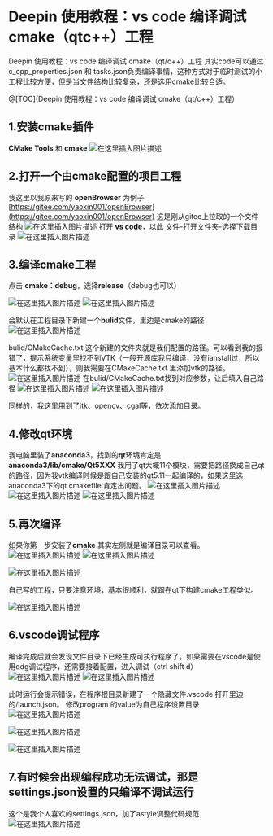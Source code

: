 # Deepin 使用教程：vs code 编译调试 cmake（qtc++）工程

Deepin 使用教程：vs code 编译调试 cmake（qt/c++）工程
其实code可以通过c_cpp_properties.json 和 tasks.json负责编译事情，这种方式对于临时测试的小工程比较方便，但是当文件结构比较复杂，还是选用cmake比较合适。

@[TOC](Deepin 使用教程：vs code 编译调试 cmake（qt/c++）工程） 



## 1.安装cmake插件  
**CMake Tools** 和 **cmake**
![在这里插入图片描述](https://img-blog.csdnimg.cn/20200110135758461.png?x-oss-process=image/watermark,type_ZmFuZ3poZW5naGVpdGk,shadow_10,text_aHR0cHM6Ly9ibG9nLmNzZG4ubmV0L2ExNTAwNTc4NDMyMA==,size_16,color_FFFFFF,t_70#pic_center)

## 2.打开一个由cmake配置的项目工程
我这里以我原来写的 **openBrowser** 为例子
 [https://gitee.com/yaoxin001/openBrowser](https://gitee.com/yaoxin001/openBrowser)
 这是刚从gitee上拉取的一个文件结构
![在这里插入图片描述](https://img-blog.csdnimg.cn/20200110140044183.png?x-oss-process=image/watermark,type_ZmFuZ3poZW5naGVpdGk,shadow_10,text_aHR0cHM6Ly9ibG9nLmNzZG4ubmV0L2ExNTAwNTc4NDMyMA==,size_16,color_FFFFFF,t_70)
打开  **vs code**，以此  文件-打开文件夹-选择下载目录
![在这里插入图片描述](https://img-blog.csdnimg.cn/20200110140207409.png?x-oss-process=image/watermark,type_ZmFuZ3poZW5naGVpdGk,shadow_10,text_aHR0cHM6Ly9ibG9nLmNzZG4ubmV0L2ExNTAwNTc4NDMyMA==,size_16,color_FFFFFF,t_70)
## 3.编译cmake工程
点击  **cmake：debug**，选择**release**（debug也可以）

![在这里插入图片描述](https://img-blog.csdnimg.cn/20200110140459931.png#pic_center)
![在这里插入图片描述](https://img-blog.csdnimg.cn/20200110140534601.png?x-oss-process=image/watermark,type_ZmFuZ3poZW5naGVpdGk,shadow_10,text_aHR0cHM6Ly9ibG9nLmNzZG4ubmV0L2ExNTAwNTc4NDMyMA==,size_16,color_FFFFFF,t_70#pic_center)

会默认在工程目录下新建一个**bulid**文件，里边是cmake的路径   
![在这里插入图片描述](https://img-blog.csdnimg.cn/20200110140812274.png?x-oss-process=image/watermark,type_ZmFuZ3poZW5naGVpdGk,shadow_10,text_aHR0cHM6Ly9ibG9nLmNzZG4ubmV0L2ExNTAwNTc4NDMyMA==,size_16,color_FFFFFF,t_70#pic_center)

bulid/CMakeCache.txt  这个新建的文件夹就是我们配置的路径。可以看到我的报错了，提示系统变量里找不到VTK（一般开源库我只编译，没有ianstall过，所以基本什么都找不到），则我需要在CMakeCache.txt 里添加vtk的路径。
![在这里插入图片描述](https://img-blog.csdnimg.cn/20200110141008893.png?x-oss-process=image/watermark,type_ZmFuZ3poZW5naGVpdGk,shadow_10,text_aHR0cHM6Ly9ibG9nLmNzZG4ubmV0L2ExNTAwNTc4NDMyMA==,size_16,color_FFFFFF,t_70#pic_center)
在bulid/CMakeCache.txt找到对应参数，让后填入自己路径
![在这里插入图片描述](https://img-blog.csdnimg.cn/20200110141157865.png#pic_center)
![在这里插入图片描述](https://img-blog.csdnimg.cn/20200110141314418.png#pic_center)

同样的，我这里用到了itk、opencv、cgal等，依次添加目录。


## 4.修改qt环境
我电脑里装了**anaconda3**，找到的**qt**环境肯定是 **anaconda3/lib/cmake/Qt5XXX**
我用了qt大概11个模块，需要把路径换成自己qt的路径，因为我vtk编译时候是跟自己安装的qt5.11一起编译的，如果这里选anaconda3下的qt cmakefile 肯定出问题。
![在这里插入图片描述](https://img-blog.csdnimg.cn/20200110142005933.png?x-oss-process=image/watermark,type_ZmFuZ3poZW5naGVpdGk,shadow_10,text_aHR0cHM6Ly9ibG9nLmNzZG4ubmV0L2ExNTAwNTc4NDMyMA==,size_16,color_FFFFFF,t_70#pic_center)
![在这里插入图片描述](https://img-blog.csdnimg.cn/20200110142112461.png#pic_center)
![在这里插入图片描述](https://img-blog.csdnimg.cn/20200110143419185.png?x-oss-process=image/watermark,type_ZmFuZ3poZW5naGVpdGk,shadow_10,text_aHR0cHM6Ly9ibG9nLmNzZG4ubmV0L2ExNTAwNTc4NDMyMA==,size_16,color_FFFFFF,t_70#pic_center)

## 5.再次编译
如果你第一步安装了**cmake**    其实左侧就是编译目录可以查看。
![在这里插入图片描述](https://img-blog.csdnimg.cn/20200110142214905.png?x-oss-process=image/watermark,type_ZmFuZ3poZW5naGVpdGk,shadow_10,text_aHR0cHM6Ly9ibG9nLmNzZG4ubmV0L2ExNTAwNTc4NDMyMA==,size_16,color_FFFFFF,t_70#pic_center)
![在这里插入图片描述](https://img-blog.csdnimg.cn/20200110142313303.png?x-oss-process=image/watermark,type_ZmFuZ3poZW5naGVpdGk,shadow_10,text_aHR0cHM6Ly9ibG9nLmNzZG4ubmV0L2ExNTAwNTc4NDMyMA==,size_16,color_FFFFFF,t_70#pic_center)

![在这里插入图片描述](https://img-blog.csdnimg.cn/20200110142408558.png?x-oss-process=image/watermark,type_ZmFuZ3poZW5naGVpdGk,shadow_10,text_aHR0cHM6Ly9ibG9nLmNzZG4ubmV0L2ExNTAwNTc4NDMyMA==,size_16,color_FFFFFF,t_70)

自己写的工程，只要注意环境，基本很顺利，就跟在qt下构建cmake工程类似。

![在这里插入图片描述](https://img-blog.csdnimg.cn/20200110143616326.png?x-oss-process=image/watermark,type_ZmFuZ3poZW5naGVpdGk,shadow_10,text_aHR0cHM6Ly9ibG9nLmNzZG4ubmV0L2ExNTAwNTc4NDMyMA==,size_16,color_FFFFFF,t_70)

## 6.vscode调试程序
编译完成后就会发现文件目录下已经生成可执行程序了。如果需要在vscode是使用qdg调试程序，还需要接着配置，进入调试（ctrl shift d）
![在这里插入图片描述](https://img-blog.csdnimg.cn/20200110143917978.png?x-oss-process=image/watermark,type_ZmFuZ3poZW5naGVpdGk,shadow_10,text_aHR0cHM6Ly9ibG9nLmNzZG4ubmV0L2ExNTAwNTc4NDMyMA==,size_16,color_FFFFFF,t_70)
![在这里插入图片描述](https://img-blog.csdnimg.cn/20200110143944290.png?x-oss-process=image/watermark,type_ZmFuZ3poZW5naGVpdGk,shadow_10,text_aHR0cHM6Ly9ibG9nLmNzZG4ubmV0L2ExNTAwNTc4NDMyMA==,size_16,color_FFFFFF,t_70)

此时运行会提示错误，在程序根目录新建了一个隐藏文件.vscode   打开里边的/launch.json。
修改program 的value为自己程序设置目录
![在这里插入图片描述](https://img-blog.csdnimg.cn/20200110144101132.png?x-oss-process=image/watermark,type_ZmFuZ3poZW5naGVpdGk,shadow_10,text_aHR0cHM6Ly9ibG9nLmNzZG4ubmV0L2ExNTAwNTc4NDMyMA==,size_16,color_FFFFFF,t_70)

![在这里插入图片描述](https://img-blog.csdnimg.cn/20200113154208330.png?x-oss-process=image/watermark,type_ZmFuZ3poZW5naGVpdGk,shadow_10,text_aHR0cHM6Ly9ibG9nLmNzZG4ubmV0L2ExNTAwNTc4NDMyMA==,size_16,color_FFFFFF,t_70)


![在这里插入图片描述](https://img-blog.csdnimg.cn/20200113154107137.png?x-oss-process=image/watermark,type_ZmFuZ3poZW5naGVpdGk,shadow_10,text_aHR0cHM6Ly9ibG9nLmNzZG4ubmV0L2ExNTAwNTc4NDMyMA==,size_16,color_FFFFFF,t_70)

## 7.有时候会出现编程成功无法调试，那是settings.json设置的只编译不调试运行
这个是我个人喜欢的settings.json，加了astyle调整代码规范
![在这里插入图片描述](https://img-blog.csdnimg.cn/20200113154635655.png?x-oss-process=image/watermark,type_ZmFuZ3poZW5naGVpdGk,shadow_10,text_aHR0cHM6Ly9ibG9nLmNzZG4ubmV0L2ExNTAwNTc4NDMyMA==,size_16,color_FFFFFF,t_70)